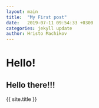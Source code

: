 ```yaml
---
layout: main
title:  "My First post"
date:   2019-07-11 09:54:33 +0300
categories: jekyll update
author: Hristo Machikov
---
```

# Hello!
## Hello there!!!
{{ site.title }}